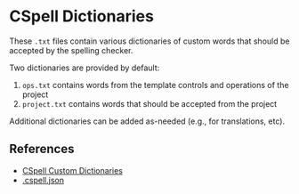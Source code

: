 # CSpell Dictionaries

These `.txt` files contain various dictionaries of custom words that should be accepted by the spelling checker.

Two dictionaries are provided by default:

1. `ops.txt` contains words from the template controls and operations of the project
2. `project.txt` contains words that should be accepted from the project

Additional dictionaries can be added as-needed (e.g., for translations, etc).

## References

* [CSpell Custom Dictionaries](https://cspell.org/docs/dictionaries-custom/)
* [.cspell.json](../linters/.cspell.json)
